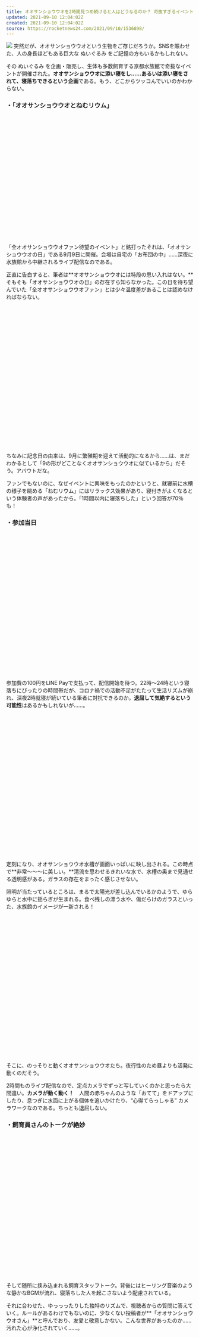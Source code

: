 ```yaml
---
title: オオサンショウウオを2時間見つめ続けると人はどうなるのか？ 奇抜すぎるイベントに参加してみた
updated: 2021-09-10 12:04:02Z
created: 2021-09-10 12:04:02Z
source: https://rocketnews24.com/2021/09/10/1536898/
---
```


![](https://rocketnews24.com/2021/09/10/1536898/480)
突然だが、オオサンショウウオという生物をご存じだろうか。SNSを賑わせた、人の身長ほどもある巨大な ぬいぐるみ をご記憶の方もいるかもしれない。

その ぬいぐるみ を企画・販売し、生体も多数飼育する京都水族館で奇抜なイベントが開催された。**オオサンショウウオに添い寝をし……あるいは添い寝をされて、寝落ちできるという企画**である。もう、どこからツッコんでいいのかわからない。

### ・「オオサンショウウオとねむリウム」

![](data:image/svg+xml;base64,PHN2ZyBoZWlnaHQ9IjM3NyIgd2lkdGg9IjU4MCIgeG1sbnM9Imh0dHA6Ly93d3cudzMub3JnLzIwMDAvc3ZnIiB2ZXJzaW9uPSIxLjEiIC8+)

「全オオサンショウウオファン待望のイベント」と銘打ったそれは、「オオサンショウウオの日」である9月9日に開催。会場は自宅の「お布団の中」……深夜に水族館から中継されるライブ配信なのである。

正直に告白すると、筆者は**オオサンショウウオには特段の思い入れはない。**そもそも「オオサンショウウオの日」の存在すら知らなかった。この日を待ち望んでいた「全オオサンショウウオファン」とは少々温度差があることは認めなければならない。

![](data:image/svg+xml;base64,PHN2ZyBoZWlnaHQ9IjQ4MCIgd2lkdGg9IjY0MCIgeG1sbnM9Imh0dHA6Ly93d3cudzMub3JnLzIwMDAvc3ZnIiB2ZXJzaW9uPSIxLjEiIC8+)

ちなみに記念日の由来は、9月に繁殖期を迎えて活動的になるから……は、まだわかるとして「9の形がどことなくオオサンショウウオに似ているから」だそう。アバウトだな。

ファンでもないのに、なぜイベントに興味をもったのかというと、就寝前に水槽の様子を眺める「ねむリウム」にはリラックス効果があり、寝付きがよくなるという体験者の声があったから。「1時間以内に寝落ちした」という回答が70％も！

### ・参加当日

![](data:image/svg+xml;base64,PHN2ZyBoZWlnaHQ9IjQ4MCIgd2lkdGg9IjY0MCIgeG1sbnM9Imh0dHA6Ly93d3cudzMub3JnLzIwMDAvc3ZnIiB2ZXJzaW9uPSIxLjEiIC8+)

参加費の100円をLINE Payで支払って、配信開始を待つ。22時～24時という寝落ちにぴったりの時間帯だが、コロナ禍での活動不足がたたって生活リズムが崩れ、深夜2時就寝が続いている筆者に対抗できるのか。**退屈して気絶するという可能性**はあるかもしれないが……。

![](data:image/svg+xml;base64,PHN2ZyBoZWlnaHQ9IjQ4MCIgd2lkdGg9IjY0MCIgeG1sbnM9Imh0dHA6Ly93d3cudzMub3JnLzIwMDAvc3ZnIiB2ZXJzaW9uPSIxLjEiIC8+)

定刻になり、オオサンショウウオ水槽が画面いっぱいに映し出される。この時点で**非常～～～に美しい。**清流を思わせるきれいな水で、水槽の奥まで見通せる透明感がある。ガラスの存在をまったく感じさせない。

照明が当たっているところは、まるで太陽光が差し込んでいるかのようで、ゆらゆらと水中に揺らぎが生まれる。食べ残しの漂う水や、傷だらけのガラスといった、水族館のイメージが一新される！

![](data:image/svg+xml;base64,PHN2ZyBoZWlnaHQ9IjQ4MCIgd2lkdGg9IjY0MCIgeG1sbnM9Imh0dHA6Ly93d3cudzMub3JnLzIwMDAvc3ZnIiB2ZXJzaW9uPSIxLjEiIC8+)

そこに、のっそりと動くオオサンショウウオたち。夜行性のため昼よりも活発に動くのだそう。

2時間ものライブ配信なので、定点カメラでずっと写していくのかと思ったら大間違い。**カメラが動く動く！**　人間の赤ちゃんのような「おてて」をドアップにしたり、息つぎに水面に上がる個体を追いかけたり、“心得てらっしゃる” カメラワークなのである。ちっとも退屈しない。

### ・飼育員さんのトークが絶妙

![](data:image/svg+xml;base64,PHN2ZyBoZWlnaHQ9IjQ4MCIgd2lkdGg9IjY0MCIgeG1sbnM9Imh0dHA6Ly93d3cudzMub3JnLzIwMDAvc3ZnIiB2ZXJzaW9uPSIxLjEiIC8+)

そして随所に挟み込まれる飼育スタッフトーク。背後にはヒーリング音楽のような静かなBGMが流れ、寝落ちした人を起こさないよう配慮されている。

それに合わせた、ゆっっったりした独特のリズムで、視聴者からの質問に答えていく。ルールがあるわけでもないのに、少なくない投稿者が**「オオサンショウウオさん」**と呼んでおり、友愛と敬意しかない。こんな世界があったのか……汚れた心が浄化されていく……。

![](data:image/svg+xml;base64,PHN2ZyBoZWlnaHQ9IjQ4MSIgd2lkdGg9IjY0MCIgeG1sbnM9Imh0dHA6Ly93d3cudzMub3JnLzIwMDAvc3ZnIiB2ZXJzaW9uPSIxLjEiIC8+)

「前脚と後ろ脚では指の数が違う」「体側面のビラビラには重要な役割がある」「皮膚呼吸する」など、筆者もやたらオオサンショウウオに詳しくなってしまった。画力はともかくとして、資料なしでもイラストに特徴を描き込めるようになった。

スタッフのマツモトさん、カワサキさん、イシカワさんの掛け合いから垣間見える先輩・後輩関係や、水族館の裏側もおもしろい。

とりわけ、隠しきれないオオサンショウウオ愛がモレ出てしまうイシカワさん、ひょうひょうとしながらもボケ・ツッコミ自由自在のカワサキさんは絶妙のコンビである。淡々と会話が進むのに、思わず笑ってしまう場面が満載だった。それらを聞いていると**「寝るヒマがない」**のである。

### ・2時間オオサンショウウオを見続けると…

![](data:image/svg+xml;base64,PHN2ZyBoZWlnaHQ9IjQ4MCIgd2lkdGg9IjY0MCIgeG1sbnM9Imh0dHA6Ly93d3cudzMub3JnLzIwMDAvc3ZnIiB2ZXJzaW9uPSIxLjEiIC8+)

結果として、2時間が経過しても**まっっったく眠くならなかった。**トークとトークのあいま、静かなBGMでボーッと水槽を眺めているとウトウトしかけることもあったが、いざQ＆Aが再開すると食いついてしまう。

この一夜で筆者が手に入れたものは……オオサンショウウオをそらで描けるスキル、オオサンショウウオの生態に関する豆知識、そして**オオサンショウウオ愛**である。
じーっと見ているうちに、もう他人とは思えない間柄に。ホレた……。京都水族館に行きたい……!!

![](data:image/svg+xml;base64,PHN2ZyBoZWlnaHQ9IjM3NSIgd2lkdGg9IjU3NyIgeG1sbnM9Imh0dHA6Ly93d3cudzMub3JnLzIwMDAvc3ZnIiB2ZXJzaW9uPSIxLjEiIC8+)

「しまった見逃したぁぁぁ」という方もご安心いただきたい。今回は#1ということで、次回の開催が決定している。参加型ライブ水族館「まいにち水族館」を共同で運営している「すみだ水族館」が次の舞台だ。どの生物の水槽になるかはこうご期待である。

参考リンク：[まいにち水族館](https://www.kyoto-aquarium.com/mainichi-aquarium/)
イラスト・執筆：：[冨樫さや](https://rocketnews24.com/author/saya-togashi/)
Photo：PR TIMES、RocketNews24.